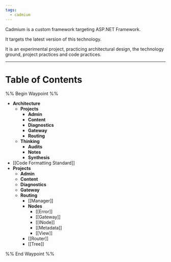 ```yaml
---
tags:
  - cadmium
---
```

Cadmium is a custom framework targeting ASP.NET Framework. 

It targets the latest version of this technology.

It is an experimental project, practicing architectural design, the technology ground, project practices and code practices.

---
# Table of Contents

%% Begin Waypoint %%
- **Architecture**
	- **Projects**
		- **Admin**
		- **Content**
		- **Diagnostics**
		- **Gateway**
		- **Routing**
	- **Thinking**
		- **Audits**
		- **Notes**
		- **Synthesis**
- [[Code Formatting Standard]]
- **Projects**
	- **Admin**
	- **Content**
	- **Diagnostics**
	- **Gateway**
	- **Routing**
		- [[Manager]]
		- **Nodes**
			- [[Error]]
			- [[Gateway]]
			- [[INode]]
			- [[Metadata]]
			- [[View]]
		- [[Router]]
		- [[Tree]]

%% End Waypoint %%